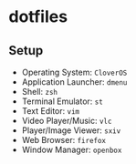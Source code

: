 # dotfiles
## Setup
- Operating System: `CloverOS`
- Application Launcher: `dmenu`
- Shell: `zsh`
- Terminal Emulator: `st`
- Text Editor: `vim`
- Video Player/Music: `vlc`
- Player/Image Viewer: `sxiv`
- Web Browser: `firefox`
- Window Manager: `openbox`
